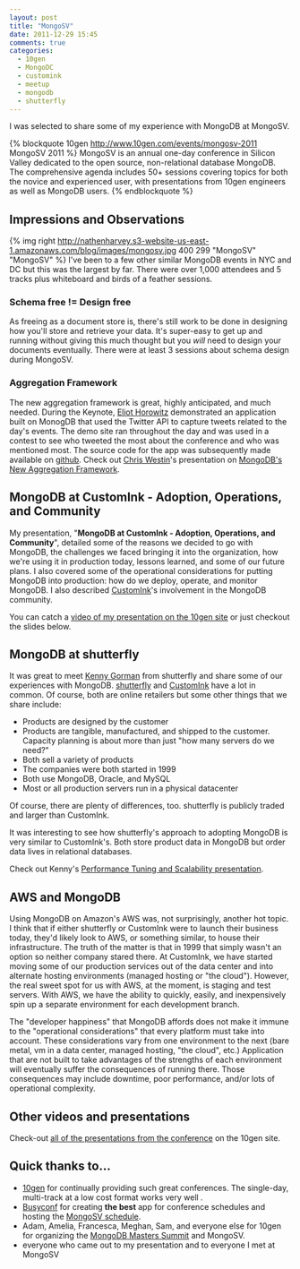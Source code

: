 ```yaml
---
layout: post
title: "MongoSV"
date: 2011-12-29 15:45
comments: true
categories: 
  - 10gen
  - MongoDC
  - customink
  - meetup
  - mongodb
  - shutterfly
---
```

I was selected to share some of my experience with MongoDB at MongoSV.

{% blockquote 10gen http://www.10gen.com/events/mongosv-2011 MongoSV 2011 %}
MongoSV is an annual one-day conference in Silicon Valley dedicated to the open source, non-relational database MongoDB. The comprehensive agenda includes 50+ sessions covering topics for both the novice and experienced user, with presentations from 10gen engineers as well as MongoDB users.
{% endblockquote %}

## Impressions and Observations
{% img right http://nathenharvey.s3-website-us-east-1.amazonaws.com/blog/images/mongosv.jpg 400 299 "MongoSV" "MongoSV" %}
I've been to a few other similar MongoDB events in NYC and DC but this was the largest by far.  There were over 1,000 attendees and 5 tracks plus whiteboard and birds of a feather sessions.

### Schema free != Design free
As freeing as a document store is, there's still work to be done in designing how you'll store and retrieve your data. It's super-easy to get up and running without giving this much thought but you *will* need to design your documents eventually. There were at least 3 sessions about schema design during MongoSV.

### Aggregation Framework
The new aggregation framework is great, highly anticipated, and much needed. During the Keynote, [Eliot Horowitz](http://twitter.com/eliothorowitz) demonstrated an application built on MonogDB that used the Twitter API to capture tweets related to the day's events. The demo site ran throughout the day and was used in a contest to see who tweeted the most about the conference and who was mentioned most. The source code for the app was subsequently made available on [github](https://github.com/erh/mongosv-twitter-demo). Check out [Chris Westin](http://twitter.com/cwestin63)'s  presentation on [MongoDB's New Aggregation Framework](http://www.10gen.com/presentations/mongosv-2011/mongodbs-new-aggregation-framework).

<!--more-->

## MongoDB at CustomInk - Adoption, Operations, and Community
My presentation, "**MongoDB at CustomInk - Adoption, Operations, and Community**", detailed some of the reasons we decided to go with MongoDB, the challenges we faced bringing it into the organization, how we're using it in production today, lessons learned, and some of our future plans. I also covered some of the operational considerations for putting MongoDB into production: how do we deploy, operate, and monitor MongoDB. I also described [CustomInk](http://www.customink.com)'s involvement in the MongoDB community.

You can catch a [video of my presentation on the 10gen site](http://www.10gen.com/presentations/mongosv-2011/mongodb-at-customink-adoption-operations-and-community) or just checkout the slides below.

<script src="http://speakerdeck.com/embed/4ee19eec04357e0050004017.js"></script>

## MongoDB at shutterfly
It was great to meet [Kenny Gorman](http://twitter.com/kennygorman) from shutterfly and share some of our experiences with MongoDB. [shutterfly](http://www.shutterfly.com/) and [CustomInk](http://www.customink.com) have a lot in common. Of course, both are online retailers but some other things that we share include:

* Products are designed by the customer
* Products are tangible, manufactured, and shipped to the customer. Capacity planning is about more than just "how many servers do we need?"
* Both sell a variety of products
* The companies were both started in 1999
* Both use MongoDB, Oracle, and MySQL
* Most or all production servers run in a physical datacenter

Of course, there are plenty of differences, too. shutterfly is publicly traded and larger than CustomInk.

It was interesting to see how shutterfly's approach to adopting MongoDB is very similar to CustomInk's. Both store product data in MongoDB but order data lives in relational databases.

Check out Kenny's [Performance Tuning and Scalability presentation](http://www.10gen.com/presentations/mongosv-2011/performance-tuning-and-scalability).

## AWS and MongoDB
Using MongoDB on Amazon's AWS was, not surprisingly, another hot topic. I think that if either shutterfly or CustomInk were to launch their business today, they'd likely look to AWS, or something similar, to house their infrastructure. The truth of the matter is that in 1999 that simply wasn't an option so neither company stared there. At CustomInk, we have started moving some of our production services out of the data center and into alternate hosting environments (managed hosting or "the cloud"). However, the real sweet spot for us with AWS, at the moment, is staging and test servers. With AWS, we have the ability to quickly, easily, and inexpensively spin up a separate environment for each development branch.

The "developer happiness" that MongoDB affords does not make it immune to the "operational considerations" that every platform must take into account. These considerations vary from one environment to the next (bare metal, vm in a data center, managed hosting, "the cloud", etc.)  Application that are not built to take advantages of the strengths of each environment will eventually suffer the consequences of running there.  Those consequences may include downtime, poor performance, and/or lots of operational complexity.

## Other videos and presentations
Check-out [all of the presentations from the conference](http://www.10gen.com/presentations#event__mongosv-2011) on the 10gen site.

## Quick thanks to...
* [10gen](http://10gen.com) for continually providing such great conferences. The single-day, multi-track at a low cost format works very well .
* [Busyconf](http://busyconf.com/) for creating **the best** app for conference schedules and hosting the [MongoSV schedule](http://mongosv2011.busyconf.com/schedule/full).
* Adam, Amelia, Francesca, Meghan, Sam, and everyone else for 10gen for organizing the [MongoDB Masters Summit](http://nathenharvey.com/blog/2011/12/29/mongodb-masters/) and MongoSV.
* everyone who came out to my presentation and to everyone I met at MongoSV